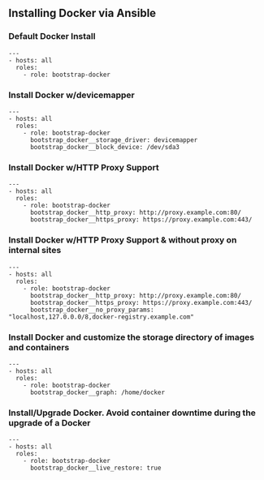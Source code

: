 ## Installing Docker via Ansible
### Default Docker Install
```
---
- hosts: all
  roles:
    - role: bootstrap-docker
```

### Install Docker w/devicemapper
```
---
- hosts: all
  roles:
    - role: bootstrap-docker
      bootstrap_docker__storage_driver: devicemapper
      bootstrap_docker__block_device: /dev/sda3
```

### Install Docker w/HTTP Proxy Support
```
---
- hosts: all
  roles:
    - role: bootstrap-docker
      bootstrap_docker__http_proxy: http://proxy.example.com:80/
      bootstrap_docker__https_proxy: https://proxy.example.com:443/
```

### Install Docker w/HTTP Proxy Support & without proxy on internal sites
```
---
- hosts: all
  roles:
    - role: bootstrap-docker
      bootstrap_docker__http_proxy: http://proxy.example.com:80/
      bootstrap_docker__https_proxy: https://proxy.example.com:443/
      bootstrap_docker__no_proxy_params: "localhost,127.0.0.0/8,docker-registry.example.com"
```

### Install Docker and customize the storage directory of images and containers
```
---
- hosts: all
  roles:
    - role: bootstrap-docker
      bootstrap_docker__graph: /home/docker
```

### Install/Upgrade Docker. Avoid container downtime during the upgrade of a Docker
```
---
- hosts: all
  roles:
    - role: bootstrap-docker
      bootstrap_docker__live_restore: true
```
